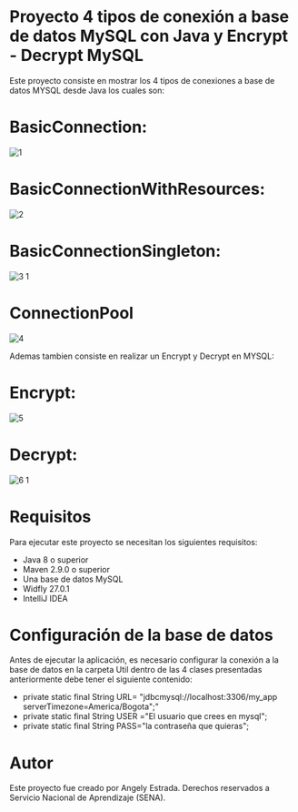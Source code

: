 
# Proyecto 4 tipos de conexión a base de datos MySQL con Java y Encrypt - Decrypt MySQL

Este proyecto consiste en mostrar los 4 tipos de conexiones a base de datos MYSQL desde Java los cuales son:
# BasicConnection:

![1](https://user-images.githubusercontent.com/128448216/236710633-24ce0ac1-78df-4b13-9e46-e28680391204.png) 

# BasicConnectionWithResources:

![2](https://user-images.githubusercontent.com/128448216/236710726-fcc025ca-4e08-461d-8288-dc17716da1a0.png)

# BasicConnectionSingleton:

![3 1](https://user-images.githubusercontent.com/128448216/236710805-a2b0648c-e894-4a5a-b1b4-f2ee3d995ee3.png)

# ConnectionPool

![4](https://user-images.githubusercontent.com/128448216/236710849-e3bc0d7d-8bcc-46b0-b8a5-ccadf0561ee5.png)

Ademas tambien consiste en realizar un Encrypt y Decrypt en MYSQL:
# Encrypt:

![5](https://user-images.githubusercontent.com/128448216/236711249-8cc7b7e6-48fe-4829-b788-2c2fbda508e9.png)

# Decrypt:

![6 1](https://user-images.githubusercontent.com/128448216/236711336-08c137a0-0170-4c8a-b35a-1384f0e514db.png)


# Requisitos

Para ejecutar este proyecto se necesitan los siguientes requisitos:
- Java 8 o superior
- Maven 2.9.0 o superior
- Una base de datos MySQL
- Widfly 27.0.1
- IntelliJ IDEA

# Configuración de la base de datos

Antes de ejecutar la aplicación, es necesario configurar la conexión a la base de datos en la carpeta Util dentro de las 4 clases presentadas anteriormente debe tener el siguiente contenido:

-  private static final String URL= "jdbcmysql://localhost:3306/my_app serverTimezone=America/Bogota";"
- private static final String USER ="El usuario que crees en mysql";
- private static final String PASS="la contraseña que quieras";

# Autor

Este proyecto fue creado por Angely Estrada.
Derechos reservados a Servicio Nacional de Aprendizaje (SENA).
